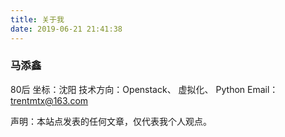 ```yaml
---
title: 关于我
date: 2019-06-21 21:41:38
---
```


### 马添鑫
80后
坐标：沈阳
技术方向：Openstack、 虚拟化、 Python
Email：trentmtx@163.com

声明：本站点发表的任何文章，仅代表我个人观点。
